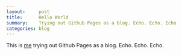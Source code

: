 ```yaml
---
layout:     post
title:      Hello World
summary:    Trying out Github Pages as a blog. Echo. Echo. Echo
categories: blog
---
```


This is [me](/about) trying out Github Pages as a blog. Echo. Echo. Echo.

